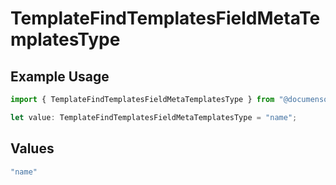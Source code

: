 # TemplateFindTemplatesFieldMetaTemplatesType

## Example Usage

```typescript
import { TemplateFindTemplatesFieldMetaTemplatesType } from "@documenso/sdk-typescript/models/operations";

let value: TemplateFindTemplatesFieldMetaTemplatesType = "name";
```

## Values

```typescript
"name"
```